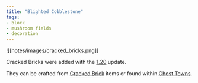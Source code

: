 ```yaml
---
title: "Blighted Cobblestone"
tags:
- block
- mushroom fields
- decoration
---
```


![[notes/images/cracked_bricks.png]]

Cracked Bricks were added with the [1.20](notes/changelogs/120) update.

They can be crafted from [Cracked Brick](notes/item/cracked_brick) items or found within [Ghost Towns](notes/structure/ghost_town).
